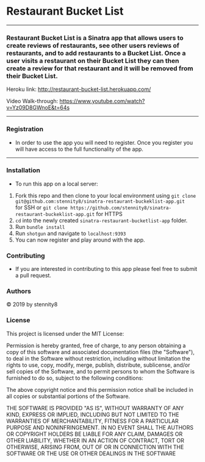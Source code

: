# Restaurant Bucket List

---

### Restaurant Bucket List is a Sinatra app that allows users to create reviews of restaurants, see other users reviews of restaurants, and to add restaurants to a Bucket List. Once a user visits a restaurant on their Bucket List they can then create a review for that restaurant and it will be removed from their Bucket List.

Heroku link: http://restaurant-bucket-list.herokuapp.com/

Video Walk-through: https://www.youtube.com/watch?v=Yz09D8GWnoE&t=64s

---

### Registration

- In order to use the app you will need to register. Once you register you will have access to the full functionality of the app.

---

### Installation

- To run this app on a local server:

1. Fork this repo and then clone to your local environment using `git clone git@github.com:stennity8/sinatra-restaurant-buckeklist-app.git` <br> for SSH or `git clone https://github.com/stennity8/sinatra-restaurant-buckeklist-app.git` for HTTPS
2. `cd` into the newly created `sinatra-restaurant-bucketlist-app` folder.
3. Run `bundle install`
4. Run `shotgun` and navigate to `localhost:9393`
5. You can now register and play around with the app.

### Contributing

- If you are interested in contributing to this app please feel free to submit a pull request.

### Authors

© 2019 by stennity8

### License

This project is licensed under the MIT License:

Permission is hereby granted, free of charge, to any person obtaining a copy of this software and associated documentation files (the "Software"), to deal in the Software without restriction, including without limitation the rights to use, copy, modify, merge, publish, distribute, sublicense, and/or sell copies of the Software, and to permit persons to whom the Software is furnished to do so, subject to the following conditions:

The above copyright notice and this permission notice shall be included in all copies or substantial portions of the Software.

THE SOFTWARE IS PROVIDED "AS IS", WITHOUT WARRANTY OF ANY KIND, EXPRESS OR IMPLIED, INCLUDING BUT NOT LIMITED TO THE WARRANTIES OF MERCHANTABILITY, FITNESS FOR A PARTICULAR PURPOSE AND NONINFRINGEMENT. IN NO EVENT SHALL THE AUTHORS OR COPYRIGHT HOLDERS BE LIABLE FOR ANY CLAIM, DAMAGES OR OTHER LIABILITY, WHETHER IN AN ACTION OF CONTRACT, TORT OR OTHERWISE, ARISING FROM, OUT OF OR IN CONNECTION WITH THE SOFTWARE OR THE USE OR OTHER DEALINGS IN THE SOFTWARE
